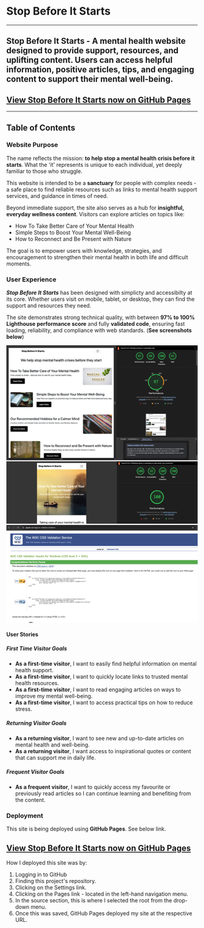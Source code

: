 # Stop Before It Starts

---

## Stop Before It Starts - A mental health website designed to provide support, resources, and uplifting content. Users can access helpful information, positive articles, tips, and engaging content to support their mental well-being.

## [View Stop Before It Starts now on GitHub Pages](https://lmkh.github.io/stop-before-it-starts/)

---

## Table of Contents

### Website Purpose

The name reflects the mission: **to help stop a mental health crisis before it starts**. What the 'it' represents is unique to each individual, yet deeply familiar to those who struggle.

This website is intended to be a **sanctuary** for people with complex needs - a safe place to find reliable resources such as links to mental health support services, and guidance in times of need.

Beyond immediate support, the site also serves as a hub for **insightful, everyday wellness content**. Visitors can explore articles on topics like:

-   How To Take Better Care of Your Mental Health
-   Simple Steps to Boost Your Mental Well-Being
-   How to Reconnect and Be Present with Nature

The goal is to empower users with knowledge, strategies, and encouragement to strengthen their mental health in both life and difficult moments.

### User Experience

**_Stop Before It Starts_** has been designed with simplicty and accessibilty at its core. Whether users visit on mobile, tablet, or desktop, they can find the support and resources they need.

The site demonstrates strong technical quality, with between **97% to 100% Lighthouse performance score** and fully **validated code**, ensuring fast loading, reliability, and compliance with web standards. (**See screenshots below**)

![Lighthouse Score](readme-assets/Lighthouse-index.png)
![Lighthouse Score](readme-assets/Lighthouse-how-to-take-better-care.png)
![Validation Check](readme-assets/Validation-check.png)

#### User Stories

##### First Time Visitor Goals

-   **As a first-time visitor**, I want to easily find helpful information on mental health support.
-   **As a first-time visitor**, I want to quickly locate links to trusted mental health resources.
-   **As a first-time visitor**, I want to read engaging articles on ways to improve my mental well-being.
-   **As a first-time visitor**, I want to access practical tips on how to reduce stress.

##### Returning Visitor Goals

-   **As a returning visitor**, I want to see new and up-to-date articles on mental health and well-being.
-   **As a returning visitor**, I want access to inspirational quotes or content that can support me in daily life.

##### Frequent Visitor Goals

-   **As a frequent visitor**, I want to quickly access my favourite or previously read articles so I can continue learning and benefiting from the content.

### Deployment

This site is being deployed using **GitHub Pages**. See below link.

## [View Stop Before It Starts now on GitHub Pages](https://lmkh.github.io/stop-before-it-starts/)

How I deployed this site was by:

1. Logging in to GitHub
2. Finding this project's repository.
3. Clicking on the Settings link.
4. Clicking on the Pages link - located in the left-hand navigation menu.
5. In the source section, this is where I selected the root from the drop-down menu.
6. Once this was saved, GitHub Pages deployed my site at the respective URL.
